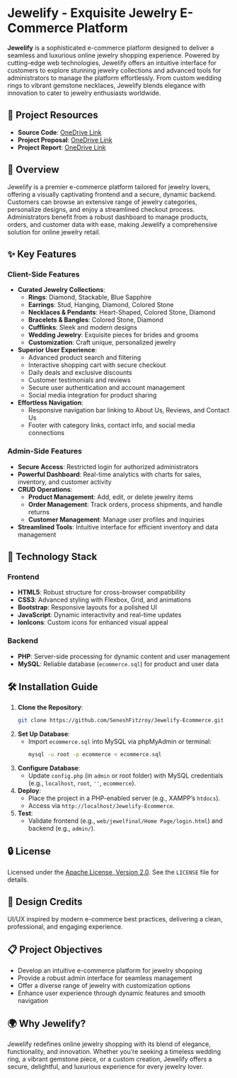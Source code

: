 # Jewelify - Exquisite Jewelry E-Commerce Platform

**Jewelify** is a sophisticated e-commerce platform designed to deliver a seamless and luxurious online jewelry shopping experience. Powered by cutting-edge web technologies, Jewelify offers an intuitive interface for customers to explore stunning jewelry collections and advanced tools for administrators to manage the platform effortlessly. From custom wedding rings to vibrant gemstone necklaces, Jewelify blends elegance with innovation to cater to jewelry enthusiasts worldwide.

## 📌 Project Resources
- **Source Code**: [OneDrive Link](https://nsbm365-my.sharepoint.com/:f:/g/personal/dsfmendis_students_nsbm_ac_lk/EnXOtIGdKodAlu5uJF1H-hkBdCIqVXMfBQYACfpFhu4OgA?e=8lhAZK)
- **Project Proposal**: [OneDrive Link](https://nsbm365-my.sharepoint.com/:f:/g/personal/dsfmendis_students_nsbm_ac_lk/ErBs1xa6FpPjjo9mJ0qYRQB8fgF7znCcr1639GVSpyD8A?e=dzxDIX)
- **Project Report**: [OneDrive Link](https://nsbm365-my.sharepoint.com/:f:/g/personal/dsfmendis_students_nsbm_ac_lk/El1WTqIp2x1BvypmmX7KBwoBb17kDWwGBlC7MFAujm5_CQ?e=cpcubV)
## 🌟 Overview
Jewelify is a premier e-commerce platform tailored for jewelry lovers, offering a visually captivating frontend and a secure, dynamic backend. Customers can browse an extensive range of jewelry categories, personalize designs, and enjoy a streamlined checkout process. Administrators benefit from a robust dashboard to manage products, orders, and customer data with ease, making Jewelify a comprehensive solution for online jewelry retail.

## ✨ Key Features

### Client-Side Features
- **Curated Jewelry Collections**:
  - **Rings**: Diamond, Stackable, Blue Sapphire
  - **Earrings**: Stud, Hanging, Diamond, Colored Stone
  - **Necklaces & Pendants**: Heart-Shaped, Colored Stone, Diamond
  - **Bracelets & Bangles**: Colored Stone, Diamond
  - **Cufflinks**: Sleek and modern designs
  - **Wedding Jewelry**: Exquisite pieces for brides and grooms
  - **Customization**: Craft unique, personalized jewelry
- **Superior User Experience**:
  - Advanced product search and filtering
  - Interactive shopping cart with secure checkout
  - Daily deals and exclusive discounts
  - Customer testimonials and reviews
  - Secure user authentication and account management
  - Social media integration for product sharing
- **Effortless Navigation**:
  - Responsive navigation bar linking to About Us, Reviews, and Contact Us
  - Footer with category links, contact info, and social media connections

### Admin-Side Features
- **Secure Access**: Restricted login for authorized administrators
- **Powerful Dashboard**: Real-time analytics with charts for sales, inventory, and customer activity
- **CRUD Operations**:
  - **Product Management**: Add, edit, or delete jewelry items
  - **Order Management**: Track orders, process shipments, and handle returns
  - **Customer Management**: Manage user profiles and inquiries
- **Streamlined Tools**: Intuitive interface for efficient inventory and data management

## 🚀 Technology Stack

### Frontend
- **HTML5**: Robust structure for cross-browser compatibility
- **CSS3**: Advanced styling with Flexbox, Grid, and animations
- **Bootstrap**: Responsive layouts for a polished UI
- **JavaScript**: Dynamic interactivity and real-time updates
- **IonIcons**: Custom icons for enhanced visual appeal

### Backend
- **PHP**: Server-side processing for dynamic content and user management
- **MySQL**: Reliable database (`ecommerce.sql`) for product and user data

## 🛠️ Installation Guide
1. **Clone the Repository**:
   ```bash
   git clone https://github.com/SeneshFitzroy/Jewelify-Ecommerce.git
   ```
2. **Set Up Database**:
   - Import `ecommerce.sql` into MySQL via phpMyAdmin or terminal:
     ```bash
     mysql -u root -p ecommerce < ecommerce.sql
     ```
3. **Configure Database**:
   - Update `config.php` (in `admin` or root folder) with MySQL credentials (e.g., `localhost`, `root`, `''`, `ecommerce`).
4. **Deploy**:
   - Place the project in a PHP-enabled server (e.g., XAMPP’s `htdocs`).
   - Access via `http://localhost/Jewelify-Ecommerce`.
5. **Test**:
   - Validate frontend (e.g., `web/jewelfinal/Home Page/login.html`) and backend (e.g., `admin/`).

## 🔒 License
Licensed under the [Apache License, Version 2.0](https://www.apache.org/licenses/LICENSE-2.0). See the `LICENSE` file for details.

## 🎨 Design Credits
UI/UX inspired by modern e-commerce best practices, delivering a clean, professional, and engaging experience.

## 📋 Project Objectives
- Develop an intuitive e-commerce platform for jewelry shopping
- Provide a robust admin interface for seamless management
- Offer a diverse range of jewelry with customization options
- Enhance user experience through dynamic features and smooth navigation

## 🌍 Why Jewelify?
Jewelify redefines online jewelry shopping with its blend of elegance, functionality, and innovation. Whether you’re seeking a timeless wedding ring, a vibrant gemstone piece, or a custom creation, Jewelify offers a secure, delightful, and luxurious experience for every jewelry lover.
